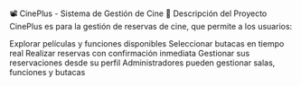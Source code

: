 📽️ CinePlus - Sistema de Gestión de Cine
🚀 Descripción del Proyecto
CinePlus es para la gestión de reservas de cine, que permite a los usuarios:

Explorar películas y funciones disponibles
Seleccionar butacas en tiempo real
Realizar reservas con confirmación inmediata
Gestionar sus reservaciones desde su perfil
Administradores pueden gestionar salas, funciones y butacas
